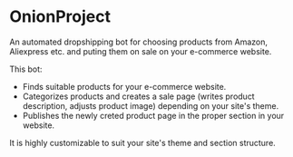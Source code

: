 # OnionProject

An automated dropshipping bot for choosing products from Amazon, Aliexpress etc. and puting them on sale on your e-commerce website.

This bot:
- Finds suitable products for your e-commerce website.
- Categorizes products and creates a sale page (writes product description, adjusts product image) depending on your site's theme.
- Publishes the newly creted product page in the proper section in your website.

It is highly customizable to suit your site's theme and section structure.

